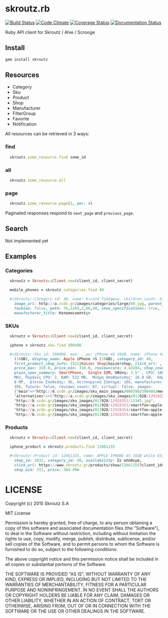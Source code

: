 # skroutz.rb

[![Build Status](https://travis-ci.org/skroutz/skroutz.rb.svg?branch=master)](https://travis-ci.org/skroutz/skroutz.rb)
[![Code Climate](https://codeclimate.com/github/skroutz/skroutz.rb/badges/gpa.svg)](https://codeclimate.com/github/skroutz/skroutz.rb)
[![Coverage Status](https://coveralls.io/repos/skroutz/skroutz.rb/badge.svg)](https://coveralls.io/r/skroutz/skroutz.rb)
[![Documentation Status](http://inch-ci.org/github/skroutz/skroutz.rb.svg?branch=master)](http://inch-ci.org/github/skroutz/skroutz.rb)

Ruby API client for Skroutz / Alve / Scrooge

## Install

```bash
gem install skroutz
```

## Resources

- Category
- Sku
- Product
- Shop
- Manufacturer
- FilterGroup
- Favorite
- Notification

All resources can be retrieved in 3 ways:

### find
```ruby
  skroutz.some_resource.find some_id
```

### all
```ruby
  skroutz.some_resource.all
```

### page
```ruby
  skroutz.some_resource.page(3, per: 4)
```

Paginated responses respond to `next_page` and `previous_page`.

## Search

Not implemented yet

## Examples

### Categories

```ruby
  skroutz = Skroutz::Client.new(client_id, client_secret)

  mobile_phones = skroutz.categories.find 40

  #<Skroutz::Category id: 40, name: Κινητά Τηλέφωνα, children_count: 0,
    image_url: http://a.scdn.gr/images/categories/large/40.jpg, parent_id: 86,
    fashion: false, path: 76,1269,2,86,40, show_specifications: true,
    manufacturer_title: Κατασκευαστές>
```

### SKUs

```ruby
  skroutz = Skroutz::Client.new(client_id, client_secret)

  iphone = skroutz.sku.find 390486

  #<Skroutz::Sku id: 390486, ean: , pn: iPhone 4S 16GB, name: iPhone 4S
    (16GB), display_name: Apple iPhone 4S (16GB), category_id: 40,
    first_product_shop_info: 1521|Kaizer Shop|kaizershop, click_url: ,
    price_max: 310.0, price_min: 310.0, reviewscore: 4.43284, shop_count: 1,
    plain_spec_summary: SmartPhone,  Single SIM, Οθόνη: 3.5" , CPU: 1000
    MHz, Πυρήνες CPU: 2, RAM: 512 MB,  Μνήμη Αποθήκευσης: 16.0 GB,  Κάμερα:
    8 MP,  Δίκτυο Σύνδεσης: 3G, Λειτουργικό Σύστημα: iOS, manufacturer_id:
    356, future: false, reviews_count: 67, virtual: false, images:
    {"main"=>"http://d.scdn.gr/images/sku_main_images/000390/390486/medium_1234.jpg",
    "alternatives"=>["http://a.scdn.gr/images/sku_images/012928/12928351/Untitled.jpg",
    "http://b.scdn.gr/images/sku_images/012928/12928352/12345.jpg",
    "http://a.scdn.gr/images/sku_images/012928/12928353/smartfon-apple-iphone-4s-16gb-white-md239ru-i-a-30014672b.jpg",
    "http://a.scdn.gr/images/sku_images/012928/12928354/smartfon-apple-iphone-4s-16gb-white-md239ru-i-a-30014672b2.jpg",
    "http://b.scdn.gr/images/sku_images/012928/12928355/smartfon-apple-iphone-4s-16gb-white-md239ru-i-a-30014672b1.jpg"]}>
```

### Products

```ruby
  skroutz = Skroutz::Client.new(client_id, client_secret)

  iphone_product = skroutz.products.find 12661155

  #<Skroutz::Product id: 12661155, name: APPLE IPHONE 4S 16GB white EU, sku_id: 390486,
    shop_id: 2032, category_id: 40, availability: Σε απόθεμα,
    click_url: https://www.skroutz.gr/products/show/12661155?client_id=a49yR0rl6TrVjBmJ8DF3sg%3D%3D&from=api,
    shop_uid: 312, price: 364.49>
```


# LICENSE

Copyright (c) 2015 Skroutz S.A

MIT License

Permission is hereby granted, free of charge, to any person obtaining
a copy of this software and associated documentation files (the
"Software"), to deal in the Software without restriction, including
without limitation the rights to use, copy, modify, merge, publish,
distribute, sublicense, and/or sell copies of the Software, and to
permit persons to whom the Software is furnished to do so, subject to
the following conditions:

The above copyright notice and this permission notice shall be
included in all copies or substantial portions of the Software.

THE SOFTWARE IS PROVIDED "AS IS", WITHOUT WARRANTY OF ANY KIND,
EXPRESS OR IMPLIED, INCLUDING BUT NOT LIMITED TO THE WARRANTIES OF
MERCHANTABILITY, FITNESS FOR A PARTICULAR PURPOSE AND
NONINFRINGEMENT. IN NO EVENT SHALL THE AUTHORS OR COPYRIGHT HOLDERS BE
LIABLE FOR ANY CLAIM, DAMAGES OR OTHER LIABILITY, WHETHER IN AN ACTION
OF CONTRACT, TORT OR OTHERWISE, ARISING FROM, OUT OF OR IN CONNECTION
WITH THE SOFTWARE OR THE USE OR OTHER DEALINGS IN THE SOFTWARE.
